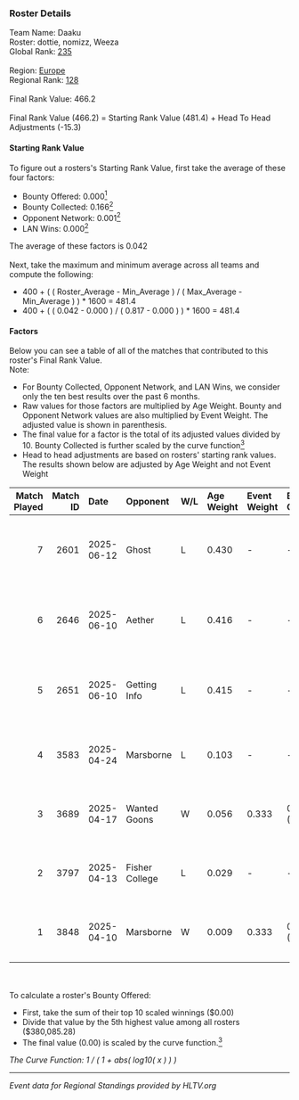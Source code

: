 ### Roster Details<br />
Team Name: Daaku<br />
Roster: dottie, nomizz, Weeza<br />
Global Rank: [235](../../standings_global_2025_10_06.md)<br />
<br />
Region: [Europe]( ../../standings_europe_2025_10_06.md)<br />
Regional Rank: [128]( ../../standings_europe_2025_10_06.md)<br />
<br />
Final Rank Value:  466.2<br />
<br />
Final Rank Value (466.2) = Starting Rank Value (481.4) + Head To Head Adjustments (-15.3)<br />

#### Starting Rank Value<br />
To figure out a rosters's Starting Rank Value, first take the average of these four factors:<br />
- Bounty Offered: 0.000[<sup>1</sup>](#table2)
- Bounty Collected: 0.166[<sup>2</sup>](#table1)
- Opponent Network: 0.001[<sup>2</sup>](#table1)
- LAN Wins: 0.000[<sup>2</sup>](#table1)

The average of these factors is 0.042<br />
<br />
Next, take the maximum and minimum average across all teams and compute the following:<br />
- 400 + ( ( Roster_Average - Min_Average ) / ( Max_Average - Min_Average ) ) * 1600 = 481.4
- 400 + ( ( 0.042 - 0.000 ) / ( 0.817 - 0.000 ) ) * 1600 = 481.4


#### Factors<br />
Below you can see a table of all of the matches that contributed to this roster's Final Rank Value.<br />
Note:<br />

- For Bounty Collected, Opponent Network, and LAN Wins, we consider only the ten best results over the past 6 months.
- Raw values for those factors are multiplied by Age Weight. Bounty and Opponent Network values are also multiplied by Event Weight. The adjusted value is shown in parenthesis.
- The final value for a factor is the total of its adjusted values divided by 10. Bounty Collected is further scaled by the curve function[<sup>3</sup>](#curveFunction)
- Head to head adjustments are based on rosters' starting rank values. The results shown below are adjusted by Age Weight and not Event Weight
<span id="table1"></span><br />


| Match Played | Match ID | Date       | Opponent       | W/L | Age Weight | Event Weight | Bounty Collected | Opponent Network | LAN Wins  | H2H Adj. | Roster                                    |
| -: | -: | :- | :- | :- | :- | :- | :- | :- | :- | -: | :- |
|            7 |     2601 | 2025-06-12 | Ghost          | L   | 0.430      | -            | -                | -                | -         |    -6.49 | BeaKie, cJ dA K1nG, dottie, nomizz, Weeza |
|            6 |     2646 | 2025-06-10 | Aether         | L   | 0.416      | -            | -                | -                | -         |    -6.41 | BeaKie, cJ dA K1nG, dottie, nomizz, Weeza |
|            5 |     2651 | 2025-06-10 | Getting Info   | L   | 0.415      | -            | -                | -                | -         |    -3.11 | BeaKie, cJ dA K1nG, dottie, nomizz, Weeza |
|            4 |     3583 | 2025-04-24 | Marsborne      | L   | 0.103      | -            | -                | -                | -         |    -0.21 | dottie, nomizz, rain, Weeza, Wolffe       |
|            3 |     3689 | 2025-04-17 | Wanted Goons   | W   | 0.056      | 0.333        | 0.000 (0.000)    | 0.220 (0.004)    | 0 (0.000) |     1.01 | dottie, mcniff, nomizz, rain, Weeza       |
|            2 |     3797 | 2025-04-13 | Fisher College | L   | 0.029      | -            | -                | -                | -         |    -0.33 | dottie, mcniff, nomizz, rain, Weeza       |
|            1 |     3848 | 2025-04-10 | Marsborne      | W   | 0.009      | 0.333        | 0.030 (0.000)    | 0.540 (0.002)    | 0 (0.000) |     0.27 | dottie, mcniff, nomizz, rain, Weeza       |

<br />
<span id="table2"></span><br />
To calculate a roster's Bounty Offered:<br />

- First, take the sum of their top 10 scaled winnings ($0.00)
- Divide that value by the 5th highest value among all rosters ($380,085.28)
- The final value (0.00) is scaled by the curve function.[<sup>3</sup>](#curveFunction)

<span id="curveFunction"></span>_The Curve Function: 1 / ( 1 + abs( log10( x ) ) )_<br />

---
_Event data for Regional Standings provided by HLTV.org_<br />
